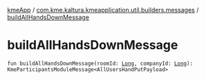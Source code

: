 [kmeApp](../index.md) / [com.kme.kaltura.kmeapplication.util.builders.messages](index.md) / [buildAllHandsDownMessage](./build-all-hands-down-message.md)

# buildAllHandsDownMessage

`fun buildAllHandsDownMessage(roomId: `[`Long`](https://kotlinlang.org/api/latest/jvm/stdlib/kotlin/-long/index.html)`, companyId: `[`Long`](https://kotlinlang.org/api/latest/jvm/stdlib/kotlin/-long/index.html)`): KmeParticipantsModuleMessage<AllUsersHandPutPayload>`